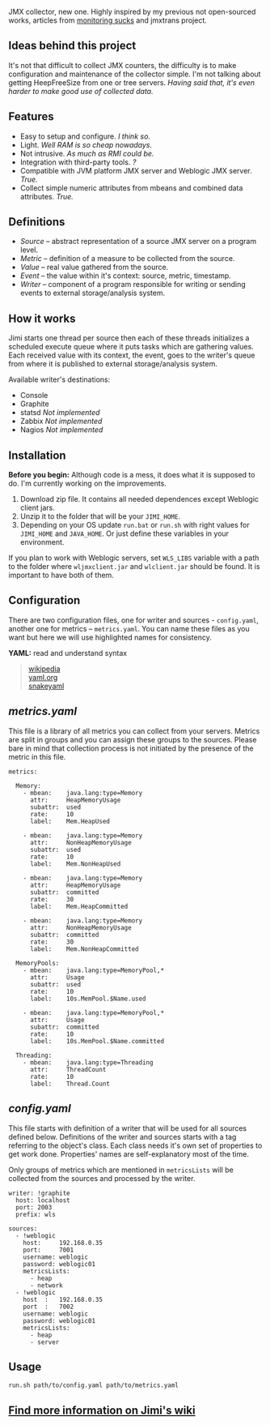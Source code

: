 JMX collector, new one. Highly inspired by my previous not open-sourced works, articles from [monitoring sucks](http://monitoring.no.de/) and jmxtrans project.


## Ideas behind this project
It's not that difficult to collect JMX counters, the difficulty is to make configuration and maintenance of the collector simple. I'm not talking about getting HeepFreeSize from one or tree servers. _Having said that, it's even harder to make good use of collected data._

## Features

* Easy to setup and configure. _I think so._
* Light. _Well RAM is so cheap nowadays._
* Not intrusive. _As much as RMI could be._
* Integration with third-party tools. _?_
* Compatible with JVM platform JMX server and Weblogic JMX server. _True._
* Collect simple numeric attributes from mbeans and combined data attributes. _True._

## Definitions

* _Source_ – abstract representation of a source JMX server on a program level.
* _Metric_ – definition of a measure to be collected from the source.
* _Value_ – real value gathered from the source.
* _Event_ – the value within it's context: source, metric, timestamp.
* _Writer_ – component of a program responsible for writing or sending events to external storage/analysis system. 


## How it works

Jimi starts one thread per source then each of these threads initializes a scheduled execute queue where it puts tasks which are gathering values. Each received value with its context, the event,  goes to the writer's queue from where it is published to external storage/analysis system.  

Available writer's destinations: 
* Console
* Graphite
* statsd _Not implemented_
* Zabbix _Not implemented_
* Nagios _Not implemented_


## Installation

__Before you begin:__ Although code is a mess, it does what it is supposed to do.  I'm currently working on the improvements.

1. Download zip file. It contains all needed dependences except Weblogic client jars.  
1. Unzip it to the folder that will be your `JIMI_HOME`.  
1. Depending on your OS update `run.bat` or `run.sh` with right values for `JIMI_HOME` and `JAVA_HOME`. Or just define these variables in your environment.  

If you plan to work with Weblogic servers, set `WLS_LIBS` variable with a path to the folder where `wljmxclient.jar` and `wlclient.jar` should be found.  It is important to have both of them.


## Configuration

There are two configuration files, one for writer and sources - `config.yaml`, another one for metrics – `metrics.yaml`. You can name these files as you want but here we will use highlighted names for consistency.

__YAML:__ read and understand syntax
> [wikipedia](http://en.wikipedia.org/wiki/YAML)  
> [yaml.org](http://yaml.org/spec/1.1/)  
> [snakeyaml](http://code.google.com/p/snakeyaml/wiki/Documentation)  


## _metrics.yaml_

This file is a library of all metrics you can collect from your servers. Metrics are split in groups and you can assign these groups to the sources. Please bare in mind that collection process is not initiated by the presence of the metric in this file.

    metrics:

      Memory:
        - mbean:    java.lang:type=Memory
          attr:     HeapMemoryUsage
          subattr:  used
          rate:     10
          label:    Mem.HeapUsed

        - mbean:    java.lang:type=Memory
          attr:     NonHeapMemoryUsage
          subattr:  used
          rate:     10
          label:    Mem.NonHeapUsed

        - mbean:    java.lang:type=Memory
          attr:     HeapMemoryUsage
          subattr:  committed
          rate:     30
          label:    Mem.HeapCommitted

        - mbean:    java.lang:type=Memory
          attr:     NonHeapMemoryUsage
          subattr:  committed
          rate:     30
          label:    Mem.NonHeapCommitted

      MemoryPools:
        - mbean:    java.lang:type=MemoryPool,*
          attr:     Usage
          subattr:  used
          rate:     10
          label:    10s.MemPool.$Name.used

        - mbean:    java.lang:type=MemoryPool,*
          attr:     Usage
          subattr:  committed
          rate:     10
          label:    10s.MemPool.$Name.committed

      Threading:
        - mbean:    java.lang:type=Threading
          attr:     ThreadCount
          rate:     10
          label:    Thread.Count

## _config.yaml_

This file starts with definition of a writer that will be used for all sources defined below. Definitions of the writer and sources starts with a tag referring to the object's class. Each class needs it's own set of properties to get work done. Properties' names are self-explanatory most of the time. 

Only groups of metrics which are mentioned in `metricsLists` will be collected from the sources and processed by the writer.

    writer: !graphite
      host: localhost
      port: 2003
      prefix: wls

    sources:
      - !weblogic
        host:     192.168.0.35
        port:     7001
        username: weblogic
        password: weblogic01
        metricsLists:
          - heap
          - network
      - !weblogic
        host  :   192.168.0.35
        port  :   7002
        username: weblogic
        password: weblogic01
        metricsLists:
          - heap
          - server

## Usage

    run.sh path/to/config.yaml path/to/metrics.yaml


## [Find more information on Jimi's wiki](https://github.com/arozhkov/jimi-robot/wiki)

